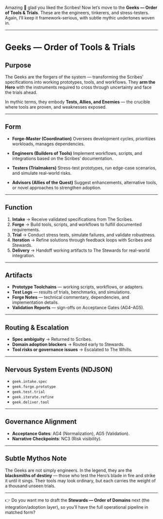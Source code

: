 Amazing 🙌 glad you liked the Scribes!
Now let’s move to the **Geeks — Order of Tools & Trials**. These are the engineers, tinkerers, and stress-testers. Again, I’ll keep it framework-serious, with subtle mythic undertones woven in.

---

# Geeks — Order of Tools & Trials

## Purpose

The Geeks are the forgers of the system — transforming the Scribes’ specifications into working prototypes, tools, and workflows. They **arm the Hero** with the instruments required to cross through uncertainty and face the trials ahead.

In mythic terms, they embody **Tests, Allies, and Enemies** — the crucible where tools are proven, and weaknesses exposed.

---

## Form

* **Forge-Master (Coordination)**
  Oversees development cycles, prioritizes workloads, manages dependencies.

* **Engineers (Builders of Tools)**
  Implement workflows, scripts, and integrations based on the Scribes’ documentation.

* **Testers (Trialmakers)**
  Stress-test prototypes, run edge-case scenarios, and simulate real-world risks.

* **Advisors (Allies of the Quest)**
  Suggest enhancements, alternative tools, or novel approaches to strengthen adoption.

---

## Function

1. **Intake** → Receive validated specifications from The Scribes.
2. **Forge** → Build tools, scripts, and workflows to fulfill documented requirements.
3. **Trial** → Conduct stress tests, simulate failures, and validate robustness.
4. **Iteration** → Refine solutions through feedback loops with Scribes and Stewards.
5. **Delivery** → Handoff working artifacts to The Stewards for real-world integration.

---

## Artifacts

* **Prototype Toolchains** — working scripts, workflows, or adapters.
* **Test Logs** — results of trials, benchmarks, and simulations.
* **Forge Notes** — technical commentary, dependencies, and implementation details.
* **Validation Reports** — sign-offs on Acceptance Gates (AG4–AG5).

---

## Routing & Escalation

* **Spec ambiguity** → Returned to Scribes.
* **Domain adoption blockers** → Routed early to Stewards.
* **Tool risks or governance issues** → Escalated to The Whills.

---

## Nervous System Events (NDJSON)

* `geek.intake.spec`
* `geek.forge.prototype`
* `geek.test.trial`
* `geek.iterate.refine`
* `geek.deliver.tool`

---

## Governance Alignment

* **Acceptance Gates**: AG4 (Normalization), AG5 (Validation).
* **Narrative Checkpoints**: NC3 (Risk visibility).

---

## Subtle Mythos Note

The Geeks are not simply engineers. In the legend, they are the **blacksmiths of destiny** — those who test the Hero’s blade in fire and strike it until it sings. Their tools may look ordinary, but each carries the weight of a thousand unseen trials.

---

👉 Do you want me to draft the **Stewards — Order of Domains** next (the integration/adoption layer), so you’ll have the full operational pipeline in matched form?
